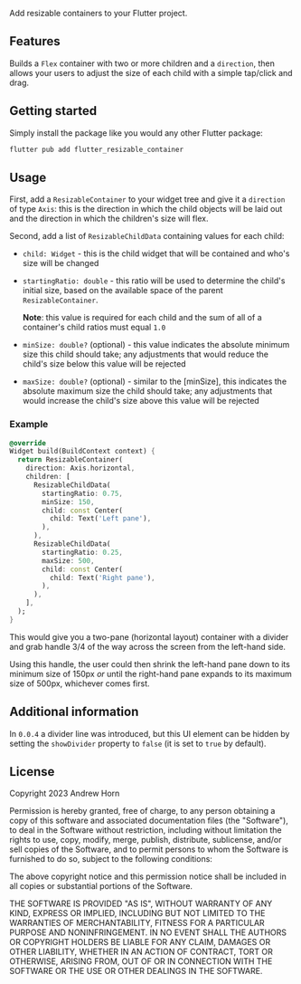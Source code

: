 Add resizable containers to your Flutter project.

## Features

Builds a `Flex` container with two or more children and a `direction`, then allows your users to adjust the size of each child with a simple tap/click and drag.

## Getting started

Simply install the package like you would any other Flutter package:

```dart
flutter pub add flutter_resizable_container
```

## Usage

First, add a `ResizableContainer` to your widget tree and give it a `direction` of type `Axis`: this is the direction in which the child objects will be laid out and the direction in which the children's size will flex.

Second, add a list of `ResizableChildData` containing values for each child:

  * `child: Widget` - this is the child widget that will be contained and who's size will be changed
  * `startingRatio: double` - this ratio will be used to determine the child's initial size, based on the available space of the parent `ResizableContainer`. 
    
    **Note**: this value is required for each child and the sum of all of a container's child ratios must equal `1.0`

  * `minSize: double?` (optional) - this value indicates the absolute minimum size this child should take; any adjustments that would reduce the child's size below this value will be rejected
  * `maxSize: double?` (optional) - similar to the [minSize], this indicates the absolute maximum size the child should take; any adjustments that would increase the child's size above this value will be rejected

### Example

```dart
@override
Widget build(BuildContext context) {
  return ResizableContainer(
    direction: Axis.horizontal,
    children: [
      ResizableChildData(
        startingRatio: 0.75,
        minSize: 150,
        child: const Center(
          child: Text('Left pane'),
        ),
      ),
      ResizableChildData(
        startingRatio: 0.25,
        maxSize: 500,
        child: const Center(
          child: Text('Right pane'),
        ),
      ),
    ],
  );
}
```

This would give you a two-pane (horizontal layout) container with a divider and grab handle 3/4 of the way across the screen from the left-hand side.

Using this handle, the user could then shrink the left-hand pane down to its minimum size of 150px _or_ until the right-hand pane expands to its maximum size of 500px, whichever comes first.

## Additional information

In `0.0.4` a divider line was introduced, but this UI element can be hidden by setting the `showDivider` property to `false` (it is set to `true` by default).

## License

Copyright 2023 Andrew Horn

Permission is hereby granted, free of charge, to any person obtaining a copy of this software and associated documentation files (the "Software"), to deal in the Software without restriction, including without limitation the rights to use, copy, modify, merge, publish, distribute, sublicense, and/or sell copies of the Software, and to permit persons to whom the Software is furnished to do so, subject to the following conditions:

The above copyright notice and this permission notice shall be included in all copies or substantial portions of the Software.

THE SOFTWARE IS PROVIDED "AS IS", WITHOUT WARRANTY OF ANY KIND, EXPRESS OR IMPLIED, INCLUDING BUT NOT LIMITED TO THE WARRANTIES OF MERCHANTABILITY, FITNESS FOR A PARTICULAR PURPOSE AND NONINFRINGEMENT. IN NO EVENT SHALL THE AUTHORS OR COPYRIGHT HOLDERS BE LIABLE FOR ANY CLAIM, DAMAGES OR OTHER LIABILITY, WHETHER IN AN ACTION OF CONTRACT, TORT OR OTHERWISE, ARISING FROM, OUT OF OR IN CONNECTION WITH THE SOFTWARE OR THE USE OR OTHER DEALINGS IN THE SOFTWARE.
